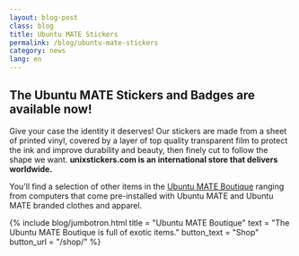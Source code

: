 ```yaml
---
layout: blog-post
class: blog
title: Ubuntu MATE Stickers
permalink: /blog/ubuntu-mate-stickers
category: news
lang: en
---
```


## The Ubuntu MATE Stickers and Badges are available now!

Give your case the identity it deserves! Our stickers are made from a sheet of
printed vinyl, covered by a layer of top quality transparent film to protect
the ink and improve durability and beauty, then finely cut to follow the shape
we want. **unixstickers.com is an international store that delivers
worldwide.**

You'll find a selection of other items in the [Ubuntu MATE
Boutique](/shop/) ranging from computers that come
pre-installed with Ubuntu MATE and Ubuntu MATE branded clothes and apparel.

{% include blog/jumbotron.html
    title = "Ubuntu MATE Boutique"
    text = "The Ubuntu MATE Boutique is full of exotic items."
    button_text = "Shop"
    button_url = "/shop/"
%}
